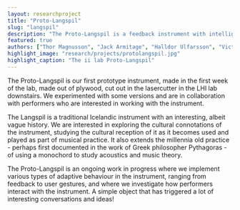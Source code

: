 ```yaml
---
layout: researchproject
title: "Proto-Langspil"
slug: "langspil"
description: "The Proto-Langspil is a feedback instrument with intelligent behaviour."
featured: true
authors: ["Thor Magnusson", "Jack Armitage", "Halldor Ulfarsson", "Victor Shepardson"]
highlight_image: "research/projects/protolangspil.jpg"
highlight_caption: "The ii lab Proto-Langspil"
---
```


<script>
  import CaptionedImage from "../../components/Images/CaptionedImage.svelte"
</script>

The Proto-Langspil is our first prototype instrument, made in the first week of the lab, made out of plywood, cut out in the lasercutter in the LHI lab downstairs. We experimented with some versions and are in collaboration with performers who are interested in working with the instrument.

The Langspil is a traditional Icelandic instrument with an interesting, albeit vague history. We are interested in exploring the cultural connotations of the instrument, studying the cultural reception of it as it becomes used and played as part of musical practice. It also extends the millennia old practice - perhaps first documented in the work of Greek philosopher Pythagoras - of using a monochord to study acoustics and music theory.

The Proto-Langspil is an ongoing work in progress where we implement various types of adaptive behaviour in the instrument, ranging from feedback to user gestures, and where we investigate how performers interact with the instrument. A simple object that has triggered a lot of interesting conversations and ideas!

<CaptionedImage
  src="research/projects/protolangspil2.jpg"
  alt="An image of the proto-langspil with the electronics drawer removed."
  caption="The proto-langspil."/>
